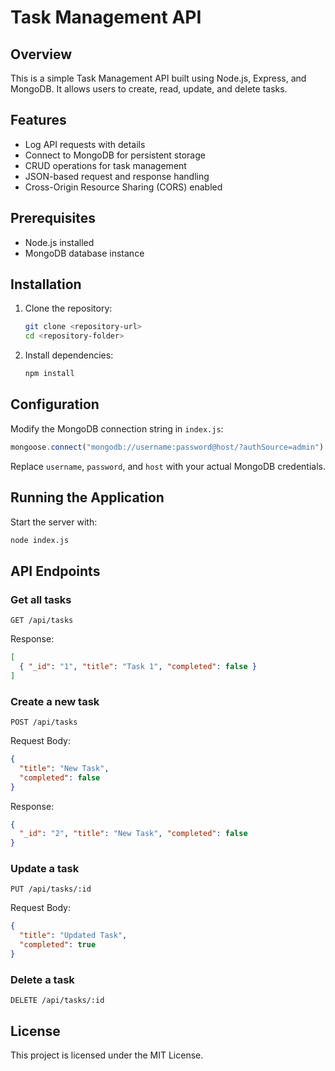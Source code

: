 # Task Management API

## Overview
This is a simple Task Management API built using Node.js, Express, and MongoDB. It allows users to create, read, update, and delete tasks.

## Features
- Log API requests with details
- Connect to MongoDB for persistent storage
- CRUD operations for task management
- JSON-based request and response handling
- Cross-Origin Resource Sharing (CORS) enabled

## Prerequisites
- Node.js installed
- MongoDB database instance

## Installation
1. Clone the repository:
   ```sh
   git clone <repository-url>
   cd <repository-folder>
   ```
2. Install dependencies:
   ```sh
   npm install
   ```

## Configuration
Modify the MongoDB connection string in `index.js`:
```js
mongoose.connect("mongodb://username:password@host/?authSource=admin")
```
Replace `username`, `password`, and `host` with your actual MongoDB credentials.

## Running the Application
Start the server with:
```sh
node index.js
```

## API Endpoints

### Get all tasks
```
GET /api/tasks
```
Response:
```json
[
  { "_id": "1", "title": "Task 1", "completed": false }
]
```

### Create a new task
```
POST /api/tasks
```
Request Body:
```json
{
  "title": "New Task",
  "completed": false
}
```
Response:
```json
{
  "_id": "2", "title": "New Task", "completed": false
}
```

### Update a task
```
PUT /api/tasks/:id
```
Request Body:
```json
{
  "title": "Updated Task",
  "completed": true
}
```

### Delete a task
```
DELETE /api/tasks/:id
```

## License
This project is licensed under the MIT License.

